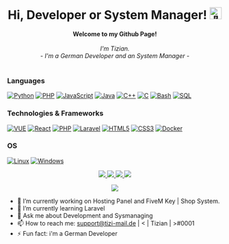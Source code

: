 <h1 align="center">Hi, Developer or System Manager! <img src="https://camo.githubusercontent.com/edd88a50ef80173549840186c86c74c75189da8e897ca7cf22c2ee868c007650/68747470733a2f2f63646e2e74697a69616e2e746b2f42696c6465722f48616e64732e676966" width="28px" alt="👋"></h1>

<p align="center">
    <b>Welcome to my Github Page!</b><br><br>
    <i>
        I'm Tizian.<br>
        - I'm a German Developer and an System Manager - <br>
    </i><br>

### Languages
[![Python](https://img.shields.io/badge/python-black?style=for-the-badge&logo=python)](https://github.com/TiziDevelopment)
[![PHP](https://img.shields.io/badge/php-black?style=for-the-badge&logo=php)](https://github.com/TiziDevelopment)
[![JavaScript](https://img.shields.io/badge/javascript-black?style=for-the-badge&logo=javascript)](https://github.com/TiziDevelopment)
[![Java](https://img.shields.io/badge/java-black?style=for-the-badge&logo=openjdk)](https://github.com/TiziDevelopment)
[![C++](https://img.shields.io/badge/c++-black?style=for-the-badge&logo=cplusplus)](https://github.com/TiziDevelopment)
[![C](https://img.shields.io/badge/c-black?style=for-the-badge&logo=c)](https://github.com/TiziDevelopment)
[![Bash](https://img.shields.io/badge/bash-black?style=for-the-badge&logo=gnu-bash&logoColor=white)](https://github.com/TiziDevelopment)
[![SQL](https://img.shields.io/badge/sql-black?style=for-the-badge&logo=mysql)](https://github.com/TiziDevelopment)

### Technologies & Frameworks
[![VUE](https://img.shields.io/badge/vue-black?style=for-the-badge&logo=vue)](https://github.com/TiziDevelopment)
[![React](https://img.shields.io/badge/react-black?style=for-the-badge&logo=react)](https://github.com/TiziDevelopment)
[![PHP](https://img.shields.io/badge/php-black?style=for-the-badge&logo=php)](https://github.com/TiziDevelopment)
[![Laravel](https://img.shields.io/badge/Laravel-black?style=for-the-badge&logo=Laravel)](https://github.com/TiziDevelopment)
[![HTML5](https://img.shields.io/badge/html5-black?style=for-the-badge&logo=html5)](https://hub.docker.com/u/TiziDevelopment)
[![CSS3](https://img.shields.io/badge/css3-black?style=for-the-badge&logo=css3)](https://hub.docker.com/u/TiziDevelopment)
[![Docker](https://img.shields.io/badge/docker-black?style=for-the-badge&logo=docker)](https://hub.docker.com/u/TiziDevelopment)

### OS
[![Linux](https://img.shields.io/badge/linux-black?style=for-the-badge&logo=Linux)](https://github.com/TiziDevelopment)
[![Windows](https://img.shields.io/badge/Windows-black?style=for-the-badge&logo=Windows)](https://github.com/TiziDevelopment)

<p align="center">
  <a href="https://github.com/TiziDevelopment">
    <img src="http://github-profile-summary-cards.vercel.app/api/cards/profile-details?username=TiziDevelopment&theme=green" />
  </a>
  <a href="https://github.com/TiziDevelopment">
    <img src="https://github-readme-streak-stats.herokuapp.com/?user=TiziDevelopment&hide_border=true&card_width=338&theme=green" />
  </a>
  <a href="https://github.com/TiziDevelopment">
    <img src="http://github-profile-summary-cards.vercel.app/api/cards/stats?username=TiziDevelopment&theme=green" />
  </a>
  <a href="https://github.com/TiziDevelopment">
    <img src="https://github-readme-stats.vercel.app/api/top-langs/?username=TiziDevelopment&langs_count=10&exclude_repo=&hide=jupyter%20notebook,vim%20script,cmake,makefile,batchfile,emacs%20lisp,css,html&layout=default&card_width=699&hide_border=true&theme=green" />
  </a>
</p>

<p align="center">
  <a href="https://github.com/TiziDevelopment">
    <img src="https://komarev.com/ghpvc/?username=TiziDevelopment&color=green&style=flat" />
  </a>
</p>

- 🔭 I’m currently working on Hosting Panel and FiveM Key | Shop System.
- 🌱 I’m currently learning Laravel
- 💬 Ask me about Development and Sysmanaging
- 📫 How to reach me: support@tizi-mail.de | < | Tizian | >#0001
- ⚡ Fun fact: i'm a German Developer

